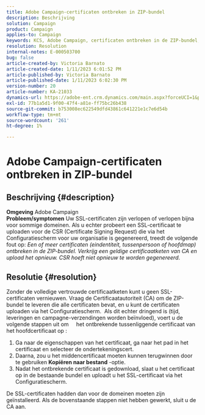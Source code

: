 ```yaml
---
title: Adobe Campaign-certificaten ontbreken in ZIP-bundel
description: Beschrijving
solution: Campaign
product: Campaign
applies-to: Campaign
keywords: KCS, Adobe Campaign, certificaten ontbreken in de ZIP-bundel, ssl, domain, control panel
resolution: Resolution
internal-notes: E-000503700
bug: false
article-created-by: Victoria Barnato
article-created-date: 1/11/2023 6:01:52 PM
article-published-by: Victoria Barnato
article-published-date: 1/11/2023 6:02:30 PM
version-number: 20
article-number: KA-21033
dynamics-url: https://adobe-ent.crm.dynamics.com/main.aspx?forceUCI=1&pagetype=entityrecord&etn=knowledgearticle&id=53ef6e04-da91-ed11-aad1-6045bd006d92
exl-id: 77b1a5d1-9f00-47f4-a81e-ff75bc26b438
source-git-commit: b753008ec622549dfd43861c641221e1c7e6d54b
workflow-type: tm+mt
source-wordcount: '261'
ht-degree: 1%

---
```


# Adobe Campaign-certificaten ontbreken in ZIP-bundel

## Beschrijving {#description}

<b>Omgeving</b>
Adobe Campaign
 <br><b>Probleem/symptomen</b>
Uw SSL-certificaten zijn verlopen of verlopen bijna voor sommige domeinen. Als u echter probeert een SSL-certificaat te uploaden voor de CSR (Certificate Signing Request) die via het Configuratiescherm voor uw organisatie is gegenereerd, treedt de volgende fout op: *Een of meer certificaten (eindentiteit, tussenpersoon of hoofdmap) ontbreken in de ZIP-bundel. Verkrijg een geldige certificaatketen van CA en upload het opnieuw. CSR hoeft niet opnieuw te worden gegenereerd*.


## Resolutie {#resolution}


Zonder de volledige vertrouwde certificaatketen kunt u geen SSL-certificaten vernieuwen. Vraag de Certificaatautoriteit (CA) om de ZIP-bundel te leveren die alle certificaten bevat, en u kunt de certificaten uploaden via het Configuratiescherm.  Als dit echter dringend is (tijd, leveringen en campagne-verzendingen worden beïnvloed), voert u de volgende stappen uit om &#x200B; &#x200B; &#x200B; &#x200B; het ontbrekende tussenliggende certificaat van het hoofdcertificaat op &#x200B;:

1. Ga naar de eigenschappen van het certificaat, ga naar het pad in het certificaat en selecteer de ondertekeningscert.
2. Daarna, zou u het middencertificaat moeten kunnen terugwinnen door te gebruiken <b>Kopiëren naar bestand</b> -optie.
3. Nadat het ontbrekende certificaat is gedownload, slaat u het certificaat op in de bestaande bundel en uploadt u het SSL-certificaat via het Configuratiescherm.


De SSL-certificaten hadden dan voor de domeinen moeten zijn geïnstalleerd. Als de bovenstaande stappen niet hebben gewerkt, sluit u de CA aan.
